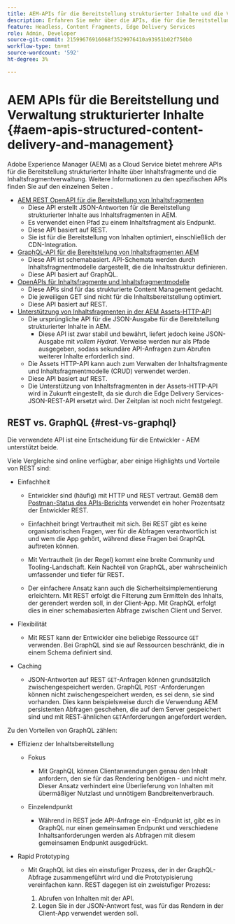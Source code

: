 ```yaml
---
title: AEM-APIs für die Bereitstellung strukturierter Inhalte und die Verwaltung von Inhaltsfragmenten
description: Erfahren Sie mehr über die APIs, die für die Bereitstellung strukturierter Inhalte und für das Inhaltsfragmentmanagement verfügbar sind.
feature: Headless, Content Fragments, Edge Delivery Services
role: Admin, Developer
source-git-commit: 21599676916068f3529976410a93951b02f750b0
workflow-type: tm+mt
source-wordcount: '592'
ht-degree: 3%

---
```



# AEM APIs für die Bereitstellung und Verwaltung strukturierter Inhalte {#aem-apis-structured-content-delivery-and-management}

Adobe Experience Manager (AEM) as a Cloud Service bietet mehrere APIs für die Bereitstellung strukturierter Inhalte über Inhaltsfragmente und die Inhaltsfragmentverwaltung. Weitere Informationen zu den spezifischen APIs finden Sie auf den einzelnen Seiten .

* [AEM REST OpenAPI für die Bereitstellung von Inhaltsfragmenten](/help/headless/aem-rest-openapi-content-fragment-delivery.md)
   * Diese API erstellt JSON-Antworten für die Bereitstellung strukturierter Inhalte aus Inhaltsfragmenten in AEM.
   * Es verwendet einen Pfad zu einem Inhaltsfragment als Endpunkt.
   * Diese API basiert auf REST.
   * Sie ist für die Bereitstellung von Inhalten optimiert, einschließlich der CDN-Integration.
* [GraphQL-API für die Bereitstellung von Inhaltsfragmenten AEM](/help/headless/graphql-api/content-fragments.md)
   * Diese API ist schemabasiert. API-Schemata werden durch Inhaltsfragmentmodelle dargestellt, die die Inhaltsstruktur definieren.
   * Diese API basiert auf GraphQL.
* [OpenAPIs für Inhaltsfragmente und Inhaltsfragmentmodelle](/help/headless/content-fragment-openapis.md)
   * Diese APIs sind für das strukturierte Content Management gedacht.
   * Die jeweiligen GET sind nicht für die Inhaltsbereitstellung optimiert.
   * Diese API basiert auf REST.
* [Unterstützung von Inhaltsfragmenten in der AEM Assets-HTTP-API](/help/assets/content-fragments/assets-api-content-fragments.md)
   * Die ursprüngliche API für die JSON-Ausgabe für die Bereitstellung strukturierter Inhalte in AEM.
      * Diese API ist zwar stabil und bewährt, liefert jedoch keine JSON-Ausgabe mit *vollem Hydrat*. Verweise werden nur als Pfade ausgegeben, sodass sekundäre API-Anfragen zum Abrufen weiterer Inhalte erforderlich sind.
   * Die Assets HTTP-API kann auch zum Verwalten der Inhaltsfragmente und Inhaltsfragmentmodelle (CRUD) verwendet werden.
   * Diese API basiert auf REST.
   * Die Unterstützung von Inhaltsfragmenten in der Assets-HTTP-API wird in Zukunft eingestellt, da sie durch die Edge Delivery Services-JSON-REST-API ersetzt wird. Der Zeitplan ist noch nicht festgelegt.

<!--
## JSON vs HTML {#json-vs-HTML}

The content delivery format used is driven by frontend implementation. Unstructured content/HTML for full-stack implementations, structured content/JSON for headless implementations, or a combination of both in hybrid implementations. 

Key considerations include:

* Definition
  * JSON (JavaScript Object Notation) - used to represent, access and process structured data. 
  * HTML (HyperText Markup Language) - a markup language of tags and elements in a hierarchical structure.
* Primary Purpose
  * JSON is often used for transferring structure content between the server and client app.
  * HTML is the standard markup language for creating and rendering web pages in a browser.
-->

## REST vs. GraphQL {#rest-vs-graphql}

Die verwendete API ist eine Entscheidung für die Entwickler - AEM unterstützt beide.

Viele Vergleiche sind online verfügbar, aber einige Highlights und Vorteile von REST sind:

* Einfachheit

   * Entwickler sind (häufig) mit HTTP und REST vertraut. Gemäß dem [Postman-Status des APIs-Berichts](https://www.postman.com/state-of-api/) verwendet ein hoher Prozentsatz der Entwickler REST.

   * Einfachheit bringt Vertrautheit mit sich. Bei REST gibt es keine organisatorischen Fragen, wer für die Abfragen verantwortlich ist und wem die App gehört, während diese Fragen bei GraphQL auftreten können.

   * Mit Vertrautheit (in der Regel) kommt eine breite Community und Tooling-Landschaft. Kein Nachteil von GraphQL, aber wahrscheinlich umfassender und tiefer für REST.

   * Der einfachere Ansatz kann auch die Sicherheitsimplementierung erleichtern. Mit REST erfolgt die Filterung zum Ermitteln des Inhalts, der gerendert werden soll, in der Client-App. Mit GraphQL erfolgt dies in einer schemabasierten Abfrage zwischen Client und Server.

* Flexibilität

   * Mit REST kann der Entwickler eine beliebige Ressource `GET` verwenden. Bei GraphQL sind sie auf Ressourcen beschränkt, die in einem Schema definiert sind.

* Caching

   * JSON-Antworten auf REST `GET`-Anfragen können grundsätzlich zwischengespeichert werden. GraphQL `POST` -Anforderungen können nicht zwischengespeichert werden, es sei denn, sie sind vorhanden. Dies kann beispielsweise durch die Verwendung AEM persistenten Abfragen geschehen, die auf dem Server gespeichert sind und mit REST-ähnlichen `GET`Anforderungen angefordert werden.

Zu den Vorteilen von GraphQL zählen:

* Effizienz der Inhaltsbereitstellung

   * Fokus

      * Mit GraphQL können Clientanwendungen genau den Inhalt anfordern, den sie für das Rendering benötigen - und nicht mehr. Dieser Ansatz verhindert eine Überlieferung von Inhalten mit übermäßiger Nutzlast und unnötigem Bandbreitenverbrauch.

   * Einzelendpunkt

      * Während in REST jede API-Anfrage ein -Endpunkt ist, gibt es in GraphQL nur einen gemeinsamen Endpunkt und verschiedene Inhaltsanforderungen werden als Abfragen mit diesem gemeinsamen Endpunkt ausgedrückt.

* Rapid Prototyping

   * Mit GraphQL ist dies ein einstufiger Prozess, der in der GraphQL-Abfrage zusammengeführt wird und die Prototypisierung vereinfachen kann. REST dagegen ist ein zweistufiger Prozess:

      1. Abrufen von Inhalten mit der API.
      2. Legen Sie in der JSON-Antwort fest, was für das Rendern in der Client-App verwendet werden soll.
